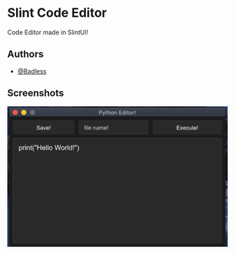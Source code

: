
# Slint Code Editor

Code Editor made in SlintUI!


## Authors

- [@Badless](https://www.github.com/Badless)


## Screenshots

![Screenshot](https://github.com/Badless/slint-editor/blob/main/Screenshot%202023-07-09%20at%2023.19.52.png)


